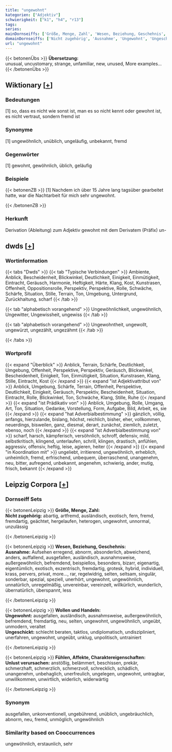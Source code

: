 ```yaml
---
title: "ungewohnt"
kategorien: ["Adjektiv"]
schwierigkeit: ["k1", "h4", "r13"]
tags:
series:
mainDornseiffs: ['Größe, Menge, Zahl', 'Wesen, Beziehung, Geschehnis', 'Wollen und Handeln', 'Fühlen, Affekte, Charaktereigenschaften']
domainDornseiffs: ['Nicht zugehörig', 'Ausnahme', 'Ungewohnt', 'Ungeschickt', 'Unlust verursachen']
url: "ungewohnt"
---
```


{{< betonenÜbs >}}
**Übersetzung:**  
unusual, uncustomary, strange, unfamiliar, new, unused, More examples...  
{{< /betonenÜbs >}}

## Wiktionary [[+](https://de.wiktionary.org/wiki/ungewohnt)]

### Bedeutungen
[1] so, dass es nicht wie sonst ist, man es so nicht kennt oder gewohnt ist, es nicht vertraut, sondern fremd ist  

### Synonyme
[1] ungewöhnlich, unüblich, ungeläufig, unbekannt, fremd  

### Gegenwörter
[1] gewohnt, gewöhnlich, üblich, geläufig  

### Beispiele
{{< betonenZB >}}
[1] Nachdem ich über 15 Jahre lang tagsüber gearbeitet hatte, war die Nachtarbeit für mich sehr ungewohnt.  

{{< /betonenZB >}}
### Herkunft
Derivation (Ableitung) zum Adjektiv gewohnt mit dem Derivatem (Präfix) un-  



## dwds [[+](https://www.dwds.de/wb/ungewohnt)]

### Wortinformation
{{< tabs "Dwds" >}}
{{< tab "Typische Verbindungen" >}}
Ambiente, Anblick, Bescheidenheit, Blickwinkel, Deutlichkeit, Einigkeit, Einmütigkeit, Eintracht, Geräusch, Harmonie, Heftigkeit, Härte, Klang, Kost, Kunstrasen, Offenheit, Oppositionsrolle, Perspektiv, Perspektive, Rolle, Schwäche, Schärfe, Situation, Stille, Terrain, Ton, Umgebung, Untergrund, Zurückhaltung, scharf
{{< /tab >}}

{{< tab "alphabetisch vorangehend" >}}
Ungewöhnlichkeit, ungewöhnlich, Ungewitter, Ungewissheit, ungewiss
{{< /tab >}}

{{< tab "alphabetisch vorangehend" >}}
Ungewohntheit, ungewollt, ungewürzt, ungezählt, ungezähmt
{{< /tab >}}

{{< /tabs >}}

### Wortprofil
{{< expand "Überblick" >}} Anblick, Terrain, Schärfe, Deutlichkeit, Umgebung, Offenheit, Perspektive, Perspektiv, Geräusch, Blickwinkel, Bescheidenheit, Einigkeit, Ton, Einmütigkeit, Situation, Kunstrasen, Klang, Stille, Eintracht, Kost {{< /expand >}}
{{< expand "ist Adjektivattribut von" >}} Anblick, Umgebung, Schärfe, Terrain, Offenheit, Perspektive, Deutlichkeit, Einigkeit, Geräusch, Perspektiv, Bescheidenheit, Situation, Eintracht, Rolle, Blickwinkel, Ton, Schwäche, Klang, Stille, Ruhe {{< /expand >}}
{{< expand "ist Prädikativ von" >}} Anblick, Umgebung, Rolle, Umgang, Art, Ton, Situation, Gedanke, Vorstellung, Form, Aufgabe, Bild, Arbeit, es, sie {{< /expand >}}
{{< expand "hat Adverbialbestimmung" >}} gänzlich, völlig, anfangs, hierzulande, bislang, höchst, reichlich, bisher, eher, vollkommen, neuerdings, bisweilen, ganz, diesmal, derart, zunächst, ziemlich, zuletzt, ebenso, noch {{< /expand >}}
{{< expand "ist Adverbialbestimmung von" >}} scharf, harsch, kämpferisch, versöhnlich, schroff, defensiv, mild, selbstkritisch, klingend, unterlaufen, schrill, klingen, drastisch, anfühlen, aggressiv, offensiv, heftig, leise, agieren, heiter {{< /expand >}}
{{< expand "in Koordination mit" >}} ungeliebt, irritierend, ungewöhnlich, erheblich, unheimlich, fremd, erfrischend, unbequem, überraschend, unangenehm, neu, bitter, aufregend, unbekannt, angenehm, schwierig, ander, mutig, frisch, bekannt {{< /expand >}}

## Leipzig Corpora [[+](https://corpora.uni-leipzig.de/en/res?word=ungewohnt&corpusId=deu_newscrawl-public_2018)]

### Dornseiff Sets
{{< betonenLeipzig >}}
**Größe, Menge, Zahl:**  
**Nicht zugehörig:** abartig, artfremd, ausländisch, exotisch, fern, fremd, fremdartig, geächtet, hergelaufen, heterogen, ungewohnt, unnormal, unzulässig  

{{< /betonenLeipzig >}}


{{< betonenLeipzig >}}
**Wesen, Beziehung, Geschehnis:**  
**Ausnahme:** Aufsehen erregend, abnorm, absonderlich, abweichend, anders, auffallend, ausgefallen, ausländisch, ausnahmsweise, außergewöhnlich, befremdend, beispiellos, besonders, bizarr, eigenartig, eigentümlich, exotisch, exzentrisch, fremdartig, grotesk, hybrid, individuell, krass, pervers, privat, more..., rar, regelwidrig, selten, seltsam, singulär, sonderbar, spezial, speziell, unerhört, ungewohnt, ungewöhnlich, unnatürlich, unregelmäßig, unvereinbar, vereinzelt, willkürlich, wunderlich, übernatürlich, überspannt, less  

{{< /betonenLeipzig >}}


{{< betonenLeipzig >}}
**Wollen und Handeln:**  
**Ungewohnt:** ausgefallen, ausländisch, ausnahmsweise, außergewöhnlich, befremdend, fremdartig, neu, selten, ungewohnt, ungewöhnlich, ungeübt, unmodern, veraltet  
**Ungeschickt:** schlecht beraten, taktlos, undiplomatisch, undiszipliniert, unerfahren, ungewohnt, ungeübt, unklug, unpolitisch, untrainiert  

{{< /betonenLeipzig >}}


{{< betonenLeipzig >}}
**Fühlen, Affekte, Charaktereigenschaften:**  
**Unlust verursachen:** anstößig, belämmert, beschissen, prekär, schmerzhaft, schmerzlich, schmerzvoll, schrecklich, schädlich, unangenehm, unbehaglich, unerfreulich, ungelegen, ungewohnt, untragbar, unwillkommen, unwirtlich, widerlich, widerwärtig  

{{< /betonenLeipzig >}}

### Synonym
ausgefallen, unkonventionell, ungebührend, unüblich, ungebräuchlich, abnorm, neu, fremd, unmöglich, ungewöhnlich


### Similarity based on Cooccurrences
ungewöhnlich, erstaunlich, sehr


